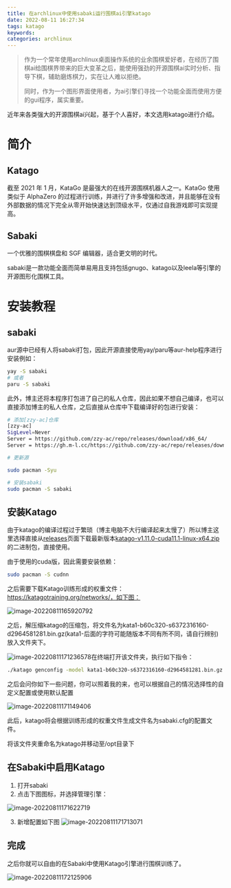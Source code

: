 ```yaml
---
title: 在archlinux中使用sabaki运行围棋ai引擎katago
date: 2022-08-11 16:27:34
tags: katago
keywords:
categories: archlinux
---
```


> 作为一个常年使用archlinux桌面操作系统的业余围棋爱好者，在经历了围棋ai给围棋界带来的巨大变革之后，能使用强劲的开源围棋ai实时分析、指导下棋，辅助磨炼棋力，实在让人难以拒绝。
>
> 同时，作为一个图形界面使用者，为ai引擎们寻找一个功能全面而使用方便的gui程序，属实重要。

近年来各类强大的开源围棋ai兴起，基于个人喜好，本文选用katago进行介绍。

# 简介

## Katago

截至 2021 年 1 月，KataGo 是最强大的在线开源围棋机器人之一。KataGo 使用类似于 AlphaZero 的过程进行训练，并进行了许多增强和改进，并且能够在没有外部数据的情况下完全从零开始快速达到顶级水平，仅通过自我游戏即可实现提高。

## Sabaki

一个优雅的围棋棋盘和 SGF 编辑器，适合更文明的时代。

sabaki是一款功能全面而简单易用且支持包括gnugo、katago以及leela等引擎的开源图形化围棋工具。



# 安装教程



## sabaki

aur源中已经有人将sabaki打包，因此开源直接使用yay/paru等aur-help程序进行安装例如：

```sh
yay -S sabaki
# 或者
paru -S sabaki
```

此外，博主还将本程序打包进了自己的私人仓库，因此如果不想自己编译，也可以直接添加博主的私人仓库，之后直接从仓库中下载编译好的包进行安装：

```sh
# 添加[zzy-ac]仓库
[zzy-ac]
SigLevel=Never
Server = https://github.com/zzy-ac/repo/releases/download/x86_64/
Server = https://gh.m-l.cc/https://github.com/zzy-ac/repo/releases/download/x86_64/

# 更新源

sudo pacman -Syu

# 安装sabaki
sudo pacman -S sabaki

```

## 安装Katago

由于katago的编译过程过于繁琐（博主电脑不大行编译起来太慢了）所以博主这里选择直接从[releases](https://github.com/lightvector/KataGo/releases/)页面下载最新版本[katago-v1.11.0-cuda11.1-linux-x64.zip](https://github.com/lightvector/KataGo/releases/download/v1.11.0/katago-v1.11.0-cuda11.1-linux-x64.zip)的二进制包，直接使用。

由于使用的cuda版，因此需要安装依赖：

```sh
sudo pacman -S cudnn
```

之后需要下载Katago训练形成的权重文件：https://katagotraining.org/networks/，如下图：

![image-20220811165920792](https://cdn.m-l.cc/gh/zzy-ac/My-Selves-Cloud@main/images/2022/08/11/image-20220811165920792.png)

之后，解压缩katago的压缩包，将文件名为kata1-b60c320-s6372316160-d2964581281.bin.gz(kata1-后面的字符可能随版本不同有所不同，请自行辨别)放入文件夹下。

![image-20220811171236578](https://cdn.m-l.cc/gh/zzy-ac/My-Selves-Cloud@main/images/2022/08/11/image-20220811171236578.png)在终端打开该文件夹，执行如下指令：

```sh
./katago genconfig -model kata1-b60c320-s6372316160-d2964581281.bin.gz -output sabaki.cfg
```

之后会问你如下一些问题，你可以照着我的来，也可以根据自己的情况选择性的自定义配置或使用默认配置

![image-20220811171149406](https://cdn.m-l.cc/gh/zzy-ac/My-Selves-Cloud@main/images/2022/08/11/image-20220811171149406.png)

此后，katago将会根据训练形成的权重文件生成文件名为sabaki.cfg的配置文件。

将该文件夹重命名为katago并移动至/opt目录下



## 在Sabaki中启用Katago

1. 打开sabaki
2. 点击下图图标，并选择管理引擎：

![image-20220811171622719](https://cdn.m-l.cc/gh/zzy-ac/My-Selves-Cloud@main/images/2022/08/11/image-20220811171622719.png)

3. 新增配置如下图
![image-20220811171713071](https://cdn.m-l.cc/gh/zzy-ac/My-Selves-Cloud@main/images/2022/08/11/image-20220811171713071.png)

## 完成

之后你就可以自由的在Sabaki中使用Katago引擎进行围棋训练了。

![image-20220811172125906](https://cdn.m-l.cc/gh/zzy-ac/My-Selves-Cloud@main/images/2022/08/11/image-20220811172125906.png)
